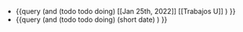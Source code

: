 - {{query (and (todo todo doing) [[Jan 25th, 2022]] [[Trabajos U]] ) }}
- {{query (and (todo todo doing) (short  date) ) }}